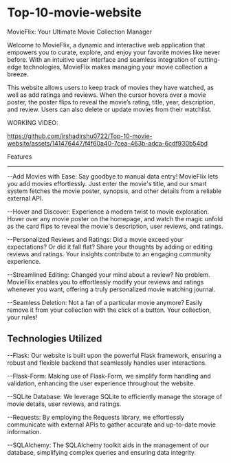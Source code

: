 # Top-10-movie-website

MovieFlix: Your Ultimate Movie Collection Manager


Welcome to MovieFlix, a dynamic and interactive web application that empowers you to curate, explore, and enjoy your favorite movies like never before. With an intuitive user interface and seamless integration of cutting-edge technologies, MovieFlix makes managing your movie collection a breeze.

This website allows users to keep track of movies they have watched, as well as add ratings and reviews. When the cursor hovers over a movie poster, the poster flips to reveal the movie’s rating, title, year, description, and review. Users can also delete or update movies from their watchlist.



WORKING VIDEO:

https://github.com/irshadirshu0722/Top-10-movie-website/assets/141476447/f4f60a40-7cea-463b-adca-6cdf930b54bd




Features



---------------
--Add Movies with Ease: Say goodbye to manual data entry! MovieFlix lets you add movies effortlessly. Just enter the movie's title, and our smart system fetches the movie poster, synopsis, and other details from a reliable external API.

--Hover and Discover: Experience a modern twist to movie exploration. Hover over any movie poster on the homepage, and watch the magic unfold as the card flips to reveal the movie's description, user reviews, and ratings.

--Personalized Reviews and Ratings: Did a movie exceed your expectations? Or did it fall flat? Share your thoughts by adding or editing reviews and ratings. Your insights contribute to an engaging community experience.

--Streamlined Editing: Changed your mind about a review? No problem. MovieFlix enables you to effortlessly modify your reviews and ratings whenever you want, offering a truly personalized movie watching journal.

--Seamless Deletion: Not a fan of a particular movie anymore? Easily remove it from your collection with the click of a button. Your collection, your rules!

Technologies Utilized
-------------------
--Flask: Our website is built upon the powerful Flask framework, ensuring a robust and flexible backend that seamlessly handles user interactions.

--Flask-Form: Making use of Flask-Form, we simplify form handling and validation, enhancing the user experience throughout the website.

--SQLite Database: We leverage SQLite to efficiently manage the storage of movie details, user reviews, and ratings.

--Requests: By employing the Requests library, we effortlessly communicate with external APIs to gather accurate and up-to-date movie information.

--SQLAlchemy: The SQLAlchemy toolkit aids in the management of our database, simplifying complex queries and ensuring data integrity.
